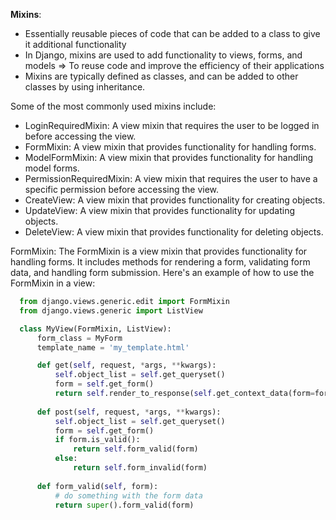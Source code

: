 **Mixins**: 
  - Essentially reusable pieces of code that can be added to a class to give it additional functionality
  - In Django, mixins are used to add functionality to views, forms, and models
  =>  To reuse code and improve the efficiency of their applications
  - Mixins are typically defined as classes, and can be added to other classes by using inheritance.

Some of the most commonly used mixins include:
  - LoginRequiredMixin: A view mixin that requires the user to be logged in before accessing the view.
  - FormMixin: A view mixin that provides functionality for handling forms.
  - ModelFormMixin: A view mixin that provides functionality for handling model forms.
  - PermissionRequiredMixin: A view mixin that requires the user to have a specific permission before accessing the view.
  - CreateView: A view mixin that provides functionality for creating objects.
  - UpdateView: A view mixin that provides functionality for updating objects.
  - DeleteView: A view mixin that provides functionality for deleting objects.

FormMixin: The FormMixin is a view mixin that provides functionality for handling forms. It includes methods for rendering a form, validating form data, and handling form submission. Here's an example of how to use the FormMixin in a view:
  ```python
    from django.views.generic.edit import FormMixin
    from django.views.generic import ListView

    class MyView(FormMixin, ListView):
        form_class = MyForm
        template_name = 'my_template.html'

        def get(self, request, *args, **kwargs):
            self.object_list = self.get_queryset()
            form = self.get_form()
            return self.render_to_response(self.get_context_data(form=form))
        
        def post(self, request, *args, **kwargs):
            self.object_list = self.get_queryset()
            form = self.get_form()
            if form.is_valid():
                return self.form_valid(form)
            else:
                return self.form_invalid(form)
        
        def form_valid(self, form):
            # do something with the form data
            return super().form_valid(form)
  ```